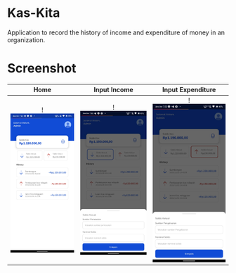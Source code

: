 # Kas-Kita
Application to record the history of income and expenditure of money in an organization. 

# Screenshot
Home             |  Input Income  | Input Expenditure
:-------------------------:|:-------------------------: |:-------------------------:
!<img src="ss/ss1.jpg" alt="Home Screen" width="240px" height="auto">  |  !<img src="ss/ss2.jpg" alt="Input Income" width="240px" height="auto">  | !<img src="ss/ss3.jpg" alt="Input Expenditure" width="240px" height="auto"> 
